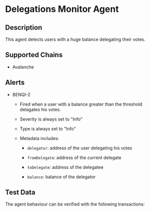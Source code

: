 
# Delegations Monitor Agent

## Description

This agent detects users with a huge balance delegating their votes.

## Supported Chains

- Avalanche

## Alerts


- BENQI-2
  - Fired when a user with a balance greater than the threshold delagates his votes.

  - Severity is always set to "Info" 
  - Type is always set to "Info" 
  - Metadata includes:
    * `delegator`: address of the user delegating his votes

    * `fromDelegate`: address of the current delegate
    * `toDelegate`: address of the delegatee
    * `balance`: balance of the delegator

## Test Data

The agent behaviour can be verified with the following transactions:

